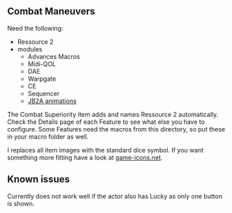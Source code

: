 ## Combat Maneuvers
Need the following:

- Ressource 2
- modules
  - Advances Macros
  - Midi-QOL
  - DAE
  - Warpgate
  - CE
  - Sequencer
  - [JB2A animations](https://www.patreon.com/JB2A)

The Combat Superiority item adds and names Ressource 2 automatically. 
Check the Details page of each Feature to see what else you have to configure.
Some Features need the macros from this directory, so put these in your macro folder as well.

I replaces all item images with the standard dice symbol. If you want something more fitting
have a look at [game-icons.net](https://game-icons.net/).

## Known issues
Currently does not work well if the actor also has Lucky as only one button is shown.
